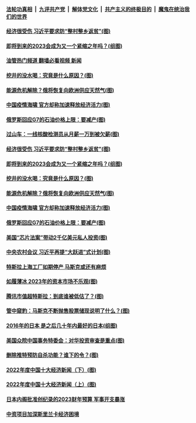 ####  [法轮功真相](../../../../basic/blob/master/README.md?t=12281612) &nbsp;|&nbsp; [九评共产党](../../../../9ping.md/blob/master/README.md?t=12281612) &nbsp;|&nbsp; [解体党文化](../../../../jtdwh.md/blob/master/README.md?t=12281612)  &nbsp;|&nbsp; [共产主义的终极目的](../../../../gczydzjmd.md/blob/master/README.md?t=12281612) &nbsp;|&nbsp; [魔鬼在统治我们的世界](../../../../mgztzwmdsj.md/blob/master/README.md?t=12281612) 

#### [经济很受伤 习近平要求防“整村整乡返贫”(图)](../pages/p5/1025030.md?t=12281612) 

#### [即将到来的2023会成为又一个紧缩之年吗？(组图)](../pages/p5/1025117.md?t=12281612) 

#### [油管热门频道 翻墙必看视频 新闻](http://129.146.143.75:81/youtube.html?12281612)

#### [挖井的没水喝：究竟是什么原因？ ​​​(图)](../pages/p5/1025116.md?t=12281612) 

#### [能源危机解除？俄将恢复向欧洲供应天然气(图)](../pages/p5/1025041.md?t=12281612) 

#### [中国疫情海啸 官方却称加速释放经济活力(图)](../pages/p5/1025029.md?t=12281612) 

#### [俄罗斯回应G7的石油价格上限：要减产(图)](../pages/p5/1025040.md?t=12281612) 

#### [过山车：一线核酸检测员从月薪一万到被欠薪(图)](../pages/p5/1025121.md?t=12281612) 

#### [经济很受伤 习近平要求防“整村整乡返贫”(图)](../pages/p5/1025030.md?t=12281612) 

#### [即将到来的2023会成为又一个紧缩之年吗？(组图)](../pages/p5/1025117.md?t=12281612) 

#### [挖井的没水喝：究竟是什么原因？ ​​​(图)](../pages/p5/1025116.md?t=12281612) 

#### [能源危机解除？俄将恢复向欧洲供应天然气(图)](../pages/p5/1025041.md?t=12281612) 

#### [中国疫情海啸 官方却称加速释放经济活力(图)](../pages/p5/1025029.md?t=12281612) 

#### [俄罗斯回应G7的石油价格上限：要减产(图)](../pages/p5/1025040.md?t=12281612) 

#### [美国“芯片法案”带动2千亿美元私人投资(图)](../pages/p5/1025039.md?t=12281612) 

#### [中央农村会议 习近平再提“大跃进”式计划(图)](../pages/p5/1025020.md?t=12281612) 

#### [特斯拉上海工厂如期停产 马斯克或还有麻烦](../pages/p5/1025016.md?t=12281612) 

#### [如履薄冰 2023年的资本市场不乐观(图)](../pages/p5/1024970.md?t=12281612) 

#### [腾讯市值超特斯拉：到底谁被低估了？(图)](../pages/p5/1024978.md?t=12281612) 

#### [管中窥豹：马斯克不断抛售股票储现说明了什么？(图)](../pages/p5/1024977.md?t=12281612) 

#### [2016年的日本 是之后几十年内最好的日本(组图)](../pages/p5/1024975.md?t=12281612) 

#### [美国众院中国事务特委会：对华投资审查是重点(图)](../pages/p5/1024973.md?t=12281612) 

#### [删除推特预防自杀功能？谁下的令？(图)](../pages/p5/1024972.md?t=12281612) 

#### [2022年度中国十大经济新闻（下）(图)](../pages/p5/1024915.md?t=12281612) 

#### [2022年度中国十大经济新闻（上）(图)](../pages/p5/1024914.md?t=12281612) 

#### [日本内阁批准创纪录的2023财年预算 军事开支暴涨](../pages/p5/1024899.md?t=12281612) 

#### [中资项目加深斯里兰卡经济困境](../pages/p5/1024898.md?t=12281612) 

<img src='http://gfw-breaker.win/goodnews/indexes/p5.md' width='0px' height='0px'/>
